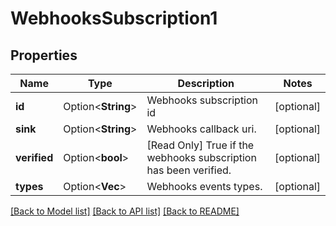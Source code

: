 # WebhooksSubscription1

## Properties

Name | Type | Description | Notes
------------ | ------------- | ------------- | -------------
**id** | Option<**String**> | Webhooks subscription id | [optional]
**sink** | Option<**String**> | Webhooks callback uri. | [optional]
**verified** | Option<**bool**> | [Read Only] True if the webhooks subscription has been verified. | [optional]
**types** | Option<**Vec<String>**> | Webhooks events types. | [optional]

[[Back to Model list]](../README.md#documentation-for-models) [[Back to API list]](../README.md#documentation-for-api-endpoints) [[Back to README]](../README.md)


